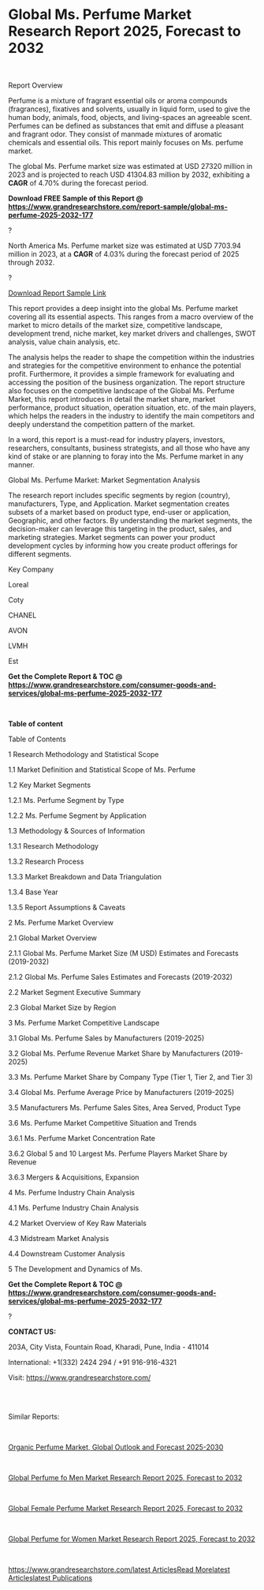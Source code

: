 <h1>Global Ms. Perfume Market Research Report 2025, Forecast to 2032</h1><br/><p>Report Overview</p>
 
 
 
 <p>Perfume is a mixture of fragrant essential oils or aroma compounds (fragrances), fixatives and solvents, usually in liquid form, used to give the human body, animals, food, objects, and living-spaces an agreeable scent. Perfumes can be defined as substances that emit and diffuse a pleasant and fragrant odor. They consist of manmade mixtures of aromatic chemicals and essential oils. This report mainly focuses on Ms. perfume market.</p>
 
 
 
 <p>The global Ms. Perfume market size was estimated at USD 27320 million in 2023 and is projected to reach USD 41304.83 million by 2032, exhibiting a <strong>CAGR</strong> of 4.70% during the forecast period.</p>
 
 
 
 <div><b>Download FREE Sample of this Report @ <a href="https://www.grandresearchstore.com/report-sample/global-ms-perfume-2025-2032-177">https://www.grandresearchstore.com/report-sample/global-ms-perfume-2025-2032-177</a></b></div>
 
 
 
 <p>? </p>
 
 
 
 <p>North America Ms. Perfume market size was estimated at USD 7703.94 million in 2023, at a <strong>CAGR</strong> of 4.03% during the forecast period of 2025 through 2032.</p>
 
 
 
 <p>? </p>
 
 
 
 <p><a href="https://www.grandresearchstore.com/mr-admin/report-sample/global-ms-perfume-2025-2032-177">Download Report Sample Link</a></p>
 
 
 
 <p>This report provides a deep insight into the global Ms. Perfume market covering all its essential aspects. This ranges from a macro overview of the market to micro details of the market size, competitive landscape, development trend, niche market, key market drivers and challenges, SWOT analysis, value chain analysis, etc.</p>
 
 
 
 <p>The analysis helps the reader to shape the competition within the industries and strategies for the competitive environment to enhance the potential profit. Furthermore, it provides a simple framework for evaluating and accessing the position of the business organization. The report structure also focuses on the competitive landscape of the Global Ms. Perfume Market, this report introduces in detail the market share, market performance, product situation, operation situation, etc. of the main players, which helps the readers in the industry to identify the main competitors and deeply understand the competition pattern of the market.</p>
 
 
 
 <p>In a word, this report is a must-read for industry players, investors, researchers, consultants, business strategists, and all those who have any kind of stake or are planning to foray into the Ms. Perfume market in any manner.</p>
 
 
 
 <p>Global Ms. Perfume Market: Market Segmentation Analysis</p>
 
 
 
 <p>The research report includes specific segments by region (country), manufacturers, Type, and Application. Market segmentation creates subsets of a market based on product type, end-user or application, Geographic, and other factors. By understanding the market segments, the decision-maker can leverage this targeting in the product, sales, and marketing strategies. Market segments can power your product development cycles by informing how you create product offerings for different segments.</p>
 
 
 
 <p>Key Company</p>
 
 
 
 <p>Loreal</p>
 
 
 
 <p>Coty</p>
 
 
 
 <p>CHANEL</p>
 
 
 
 <p>AVON</p>
 
 
 
 <p>LVMH</p>
 
 
 
 <p>Est</p>
 
 
 
 <div><b>Get the Complete Report & TOC @ <a href="https://www.grandresearchstore.com/consumer-goods-and-services/global-ms-perfume-2025-2032-177">https://www.grandresearchstore.com/consumer-goods-and-services/global-ms-perfume-2025-2032-177</a></b></div>
 
 
 
 <p><br />
 
 <b>Table of content</b></p>
 
 
 
 <p>Table of Contents<br />
 
 1 Research Methodology and Statistical Scope<br />
 
 1.1 Market Definition and Statistical Scope of Ms. Perfume<br />
 
 1.2 Key Market Segments<br />
 
 1.2.1 Ms. Perfume Segment by Type<br />
 
 1.2.2 Ms. Perfume Segment by Application<br />
 
 1.3 Methodology & Sources of Information<br />
 
 1.3.1 Research Methodology<br />
 
 1.3.2 Research Process<br />
 
 1.3.3 Market Breakdown and Data Triangulation<br />
 
 1.3.4 Base Year<br />
 
 1.3.5 Report Assumptions & Caveats<br />
 
 2 Ms. Perfume Market Overview<br />
 
 2.1 Global Market Overview<br />
 
 2.1.1 Global Ms. Perfume Market Size (M USD) Estimates and Forecasts (2019-2032)<br />
 
 2.1.2 Global Ms. Perfume Sales Estimates and Forecasts (2019-2032)<br />
 
 2.2 Market Segment Executive Summary<br />
 
 2.3 Global Market Size by Region<br />
 
 3 Ms. Perfume Market Competitive Landscape<br />
 
 3.1 Global Ms. Perfume Sales by Manufacturers (2019-2025)<br />
 
 3.2 Global Ms. Perfume Revenue Market Share by Manufacturers (2019-2025)<br />
 
 3.3 Ms. Perfume Market Share by Company Type (Tier 1, Tier 2, and Tier 3)<br />
 
 3.4 Global Ms. Perfume Average Price by Manufacturers (2019-2025)<br />
 
 3.5 Manufacturers Ms. Perfume Sales Sites, Area Served, Product Type<br />
 
 3.6 Ms. Perfume Market Competitive Situation and Trends<br />
 
 3.6.1 Ms. Perfume Market Concentration Rate<br />
 
 3.6.2 Global 5 and 10 Largest Ms. Perfume Players Market Share by Revenue<br />
 
 3.6.3 Mergers & Acquisitions, Expansion<br />
 
 4 Ms. Perfume Industry Chain Analysis<br />
 
 4.1 Ms. Perfume Industry Chain Analysis<br />
 
 4.2 Market Overview of Key Raw Materials<br />
 
 4.3 Midstream Market Analysis<br />
 
 4.4 Downstream Customer Analysis<br />
 
 5 The Development and Dynamics of Ms.</p>
 
 
 
 <div><b>Get the Complete Report & TOC @ <a href="https://www.grandresearchstore.com/consumer-goods-and-services/global-ms-perfume-2025-2032-177">https://www.grandresearchstore.com/consumer-goods-and-services/global-ms-perfume-2025-2032-177</a></b></div>
 
 
 
 <p>? </p>
 
 
 
 <p><b>CONTACT US:</b><br />
 
 203A, City Vista, Fountain Road, Kharadi, Pune, India - 411014<br />
 
 International: +1(332) 2424 294 / +91 916-916-4321<br />
 
 Visit: <a href="https://www.grandresearchstore.com/">https://www.grandresearchstore.com/</a><br />
 
 <br />
 
 <br />
 
 Similar Reports:<br />
 
 <br />
 
 <a href="https://www.grandresearchstore.com/consumer-goods-and-services/global-organic-perfume-forecast-2025-2030-412">Organic Perfume Market, Global Outlook and Forecast 2025-2030</a><br />
 
 <br />
 
 <a href="https://www.grandresearchstore.com/consumer-goods-and-services/global-perfume-fo-men-2025-2032-618">Global Perfume fo Men Market Research Report 2025, Forecast to 2032</a><br />
 
 <br />
 
 <a href="https://www.grandresearchstore.com/consumer-goods-and-services/global-female-perfume-2025-2032-176">Global Female Perfume Market Research Report 2025, Forecast to 2032</a><br />
 
 <br />
 
 <a href="https://www.grandresearchstore.com/consumer-goods-and-services/global-perfume-for-women-2025-2032-769">Global Perfume for Women Market Research Report 2025, Forecast to 2032</a><br />
 
 <br />
 
 <a href="https://gyeongbokgung.com">https://www.grandresearchstore.com/</a><a href="https://hallyeomaritime.com">latest Articles</a><a href="https://jingwansa.com">Read More</a><a href="https://nguoiviet.jp/">latest Articles</a><a href="https://www.intelmarketresearch.com/">latest Publications</a></p>